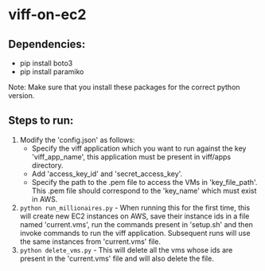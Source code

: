 # viff-on-ec2

## Dependencies:
* pip install boto3
* pip install paramiko

Note: Make sure that you install these packages for the correct python version.

## Steps to run:
1. Modify the 'config.json' as follows:
    * Specify the viff application which you want to run against the key 'viff_app_name', this application must be present in viff/apps directory.
    * Add 'access_key_id' and 'secret_access_key'.
    * Specify the path to the .pem file to access the VMs in 'key_file_path'. This .pem file should correspond to the 'key_name' which must exist in AWS.
2. `python run_millionaires.py` - When running this for the first time, this will create new EC2 instances on AWS, save their instance ids in a file named 'current.vms', run the commands present in 'setup.sh' and then invoke commands to run the viff application. Subsequent runs will use the same instances from 'current.vms' file.
3. `python delete_vms.py` - This will delete all the vms whose ids are present in the 'current.vms' file and will also delete the file.